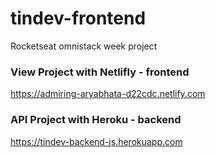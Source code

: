 # tindev-frontend
 Rocketseat omnistack week project

### View Project with Netlifly - frontend

https://admiring-aryabhata-d22cdc.netlify.com

### API Project with Heroku - backend

https://tindev-backend-js.herokuapp.com
